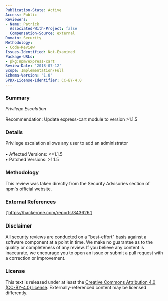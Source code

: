 ```yaml
---
Publication-State: Active
Access: Public
Reviewers:
- Name: Patrick
  Associated-With-Project: false
  Compensation-Source: external
Domain: Security
Methodology:
- Code-Review
Issues-Identified: Not-Examined
Package-URLs:
- pkg:npm/express-cart
Review-Date: '2018-07-12'
Scope: Implementation/Full
Schema-Version: '1.0'
SPDX-License-Identifier: CC-BY-4.0
---
```

### Summary
*Privilege Escalation*<br><br>Recommendation: Update express-cart module to version >1.1.5
### Details
Privilege escalation allows any user to add an administrator
<br><br>• Affected Versions: <=1.1.5
<br>• Patched Versions: >1.1.5
### Methodology
This review was taken directly from the Security Advisories section of npm's official website.
### External References
['https://hackerone.com/reports/343626']
### Disclaimer
All security reviews are conducted on a "best-effort" basis against a software component at a point in time. We make no guarantee as to the quality or completeness of any review. If you believe any content is inaccurate, we encourage you to open an issue or submit a pull request with a correction or improvement.
### License
This text is released under at least the [Creative Commons Attribution 4.0 (CC-BY-4.0) license](https://creativecommons.org/licenses/by/4.0/legalcode.txt). Externally-referenced content may be licensed differently.
